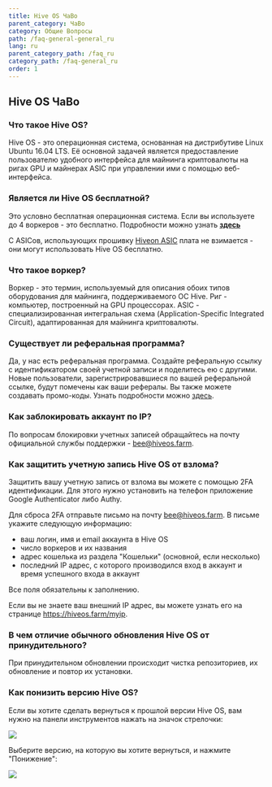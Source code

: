 ```yaml
---
title: Hive OS ЧаВо
parent_category: ЧаВо
category: Общие Вопросы
path: /faq-general-general_ru
lang: ru
parent_category_path: /faq_ru
category_path: /faq-general_ru
order: 1
---
```

## Hive OS ЧаВо
### Что такое Hive OS?
Hive OS - это операционная система, основанная на дистрибутиве Linux Ubuntu 16.04 LTS. Её основной задачей является предоставление пользователю удобного интерфейса для майнинга криптовалюты на ригах GPU и майнерах ASIC при управлении ими с помощью веб-интерфейса.

### Является ли Hive OS бесплатной?
Это условно бесплатная операционная система. Если вы используете до 4 воркеров - это бесплатно. Подробности можно узнать **<a href="file://faq\billing\billing-updates_ru.md">здесь</a>**

С ASICов, использующих прошивку <a href="https://hiveos.farm/asic">Hiveon ASIC</a> плата не взимается - они могут использовать Hive OS бесплатно.

### Что такое воркер?
Воркер - это термин, используемый для описания обоих типов оборудования для майнинга, поддерживаемого ОС Hive. Риг - компьютер, построенный на GPU процессорах. ASIC - специализированная интегральная схема (Application-Specific Integrated Circuit), адаптированная для майнинга криптовалюты.

### Существует ли реферальная программа?
Да, у нас есть реферальная программа. Создайте реферальную ссылку с идентификатором своей учетной записи и поделитесь ею с другими. Новые пользователи, зарегистрировавшиеся по вашей реферальной ссылке, будут помечены как ваши рефералы. Вы также можете создавать промо-коды. Узнать подробности можно <a href="https://hiveos.farm/pricing/">здесь</a>.

### Как заблокировать аккаунт по IP?
По вопросам блокировки учетных записей обращайтесь на почту официальной службы поддержки - bee@hiveos.farm.

### Как защитить учетную запись Hive OS от взлома?
Защитить вашу учетную запись от взлома вы можете с помощью 2FA идентификации.
Для этого нужно установить на телефон приложение Google Authenticator либо Authy.

Для сброса 2FA отправьте письмо на почту bee@hiveos.farm. В письме укажите следующую информацию:

- ваш логин, имя и email аккаунта в Hive OS
- число воркеров и их названия
- адрес кошелька из раздела "Кошельки" (основной, если несколько)
- последний IP адрес, с которого производился вход в аккаунт и время успешного входа в аккаунт

Все поля обязательны к заполнению.

Если вы не знаете ваш внешний IP адрес, вы можете узнать его на странице https://hiveos.farm/myip.

### В чем отличие обычного обновления Hive OS от принудительного?
При принудительном обновлении происходит чистка репозиториев, их обновление и повтор их установки.

### Как понизить версию Hive OS?
Если вы хотите сделать вернуться к прошлой версии Hive OS,
вам нужно на панели инструментов нажать на значок стрелочки:

<img
  src="https://github.com/minershive/hiveon-kb/raw/master/images\faqgeneral\1.png?sanitize=true" data-canonical-src="https://github.com/minershive/hiveon-kb/raw/master/images\faqgeneral\1.png"
  />

Выберите версию, на которую вы хотите вернуться, и нажмите "Понижение":

<img
  src="https://github.com/minershive/hiveon-kb/raw/master/images\faqgeneral\2.png?sanitize=true" data-canonical-src="https://github.com/minershive/hiveon-kb/raw/master/images\faqgeneral\2.png"
  />
